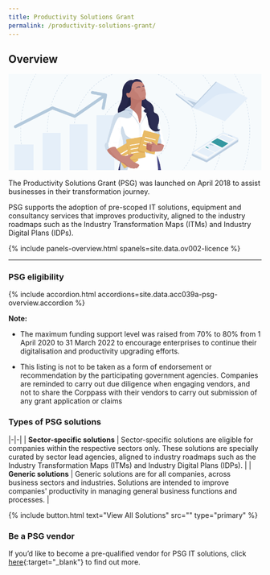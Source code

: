 ```yaml
---
title: Productivity Solutions Grant
permalink: /productivity-solutions-grant/
---
```


## Overview

![PSG Overview](/images/grow/psg/overview_psg_banner.png)

The Productivity Solutions Grant (PSG) was launched on April 2018 to assist businesses in their transformation journey. 

PSG supports the adoption of pre-scoped IT solutions, equipment and consultancy services that improves productivity, aligned to the industry roadmaps such as the Industry Transformation Maps (ITMs) and Industry Digital Plans (IDPs). 

{% include panels-overview.html spanels=site.data.ov002-licence %}

----

<a name="psg-eligibility"></a>

### PSG eligibility

{% include accordion.html accordions=site.data.acc039a-psg-overview.accordion %}

**Note:**
- The maximum funding support level was raised from 70% to 80% from 1 April 2020 to 31 March 2022 to encourage enterprises to continue their digitalisation and productivity upgrading efforts.

- This listing is not to be taken as a form of endorsement or recommendation by the participating government agencies. Companies are reminded to carry out due diligence when engaging vendors, and not to share the Corppass with their vendors to carry out submission of any grant application or claims

<a name="type-of-psg-soln"></a>

### Types of PSG solutions

|-|-|
| **Sector-specific solutions** | Sector-specific solutions are eligible for companies within the respective sectors only. These solutions are specially curated by sector lead agencies, aligned to industry roadmaps such as the Industry Transformation Maps (ITMs) and Industry Digital Plans (IDPs). |
| **Generic solutions** | Generic solutions are for all companies, across business sectors and industries. Solutions are intended to improve companies' productivity in managing general business functions and processes. |

{% include button.html text="View All Solutions" src="" type="primary" %}


<a name="be-psg-vendor"></a>

### Be a PSG vendor
If you’d like to become a pre-qualified vendor for PSG IT solutions, click [here](https://www.imda.gov.sg/icmvendors){:target="_blank"} to find out more.

